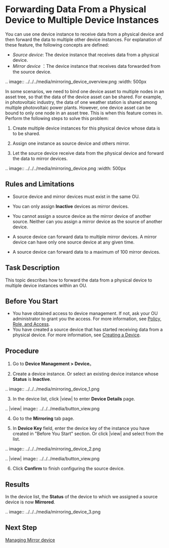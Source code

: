 # Forwarding Data From a Physical Device to Multiple Device Instances

You can use one device instance to receive data from a physical device and then forward the data to multiple other device instances. For explanation of these feature, the following concepts are defined:

- _Source device_: The device instance that receives data from a physical device.
- _Mirror device_ ：The device instance that receives data forwarded from the source device.

.. image:: ../../../media/mirroring_device_overview.png
 :width: 500px

In some scenarios, we need to bind one device asset to multiple nodes in an asset tree, so that the data of the device asset can be shared. For example, in photovoltaic industry, the data of one weather station is shared among multiple photovoltaic power plants. However, one device asset can be bound to only one node in an asset tree. This is when this feature comes in. Perform the following steps to solve this problem:

1. Create multiple device instances for this physical device whose data is to be shared. 

2. Assign one instance as source device and others mirror.

3. Let the source device receive data from the physical device and forward the data to mirror devices.

.. image:: ../../../media/mirroring_device.png
 :width: 500px

## Rules and Limitations

- Source device and mirror devices must exist in the same OU.

- You can only assign **Inactive** devices as mirror devices.

- You cannot assign a source device as the mirror device of another source. Neither can you assign a mirror device as the source of another device.

- A source device can forward data to multiple mirror devices. A mirror device can have only one source device at any given time.

- A source device can forward data to a maximum of 100 mirror devices.

## Task Description

This topic describes how to forward the data from a physical device to multiple device instances within an OU.

## Before You Start

- You have obtained access to device management. If not, ask your OU administrator to grant you the access. For more information, see [Policy, Role, and Access](/docs/iam/en/dev/access_policy).
- You have created a source device that has started receiving data from a physical device. For more information, see [Creating a Device](creating_device).

## Procedure

1. Go to **Device Management > Device**。

2. Create a device instance. Or select an existing device instance whose **Status** is **Inactive**.

 .. image:: ../../../media/mirroring_device_1.png

3. In the device list, click |view| to enter **Device Details** page.

 .. |view| image:: ../../../media/button_view.png

4. Go to the **Mirroring** tab page.

5. In **Device Key** field, enter the device key of the instance you have created in "Before You Start" section. Or click |view| and select from the list.

 .. image:: ../../../media/mirroring_device_2.png
 
 .. |view| image:: ../../../media/button_view.png

6. Click **Confirm** to finish configuring the source device.

## Results

In the device list, the **Status** of the device to which we assigned a source device is now **Mirrored**. 

.. image:: ../../../media/mirroring_device_3.png

## Next Step

[Managing Mirror device](managing_mirror_device)










